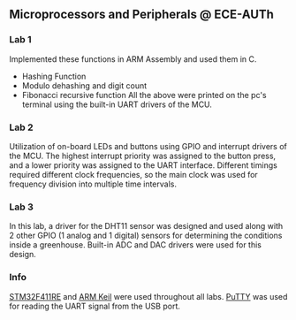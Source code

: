 ## Microprocessors and Peripherals @ ΕCE-AUTh

### Lab 1
Implemented these functions in ARM Assembly and used them in C.
- Hashing Function
- Modulo dehashing and digit count
- Fibonacci recursive function
All the above were printed on the pc's terminal using the built-in UART drivers of the MCU.

### Lab 2
Utilization of on-board LEDs and buttons using GPIO and interrupt drivers of the MCU.
The highest interrupt priority was assigned to the button press, and a lower priority was assigned to the UART interface.
Different timings required different clock frequencies, so the main clock was used for frequency division into multiple time intervals.

### Lab 3
In this lab, a driver for the DHT11 sensor was designed and used along with 2 other GPIO (1 analog and 1 digital) sensors for determining the conditions inside a greenhouse. Built-in ADC and DAC drivers were used for this design.

### Info
[STM32F411RE](https://www.st.com/en/microcontrollers-microprocessors/stm32f411re.html) and [ARM Keil](https://www.keil.com/) were used throughout all labs. [PuTTY](https://www.chiark.greenend.org.uk/~sgtatham/putty/latest.html) was used for reading the UART signal from the USB port.
